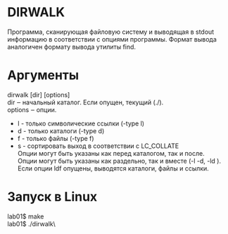 # DIRWALK
Программа, сканирующая файловую систему и выводящая в stdout
информацию в соответствии с опциями программы.
Формат вывода аналогичен формату вывода утилиты find.
# Аргументы
dirwalk [dir] [options]\
dir ‒ начальный каталог. Если опущен, текущий (./). \
options ‒ опции.
- l - только символические ссылки (-type l)
- d - только каталоги (-type d)
- f - только файлы (-type f)
- s - сортировать выход в соответствии с LC_COLLATE \
Опции могут быть указаны как перед каталогом, так и после.\
Опции могут быть указаны как раздельно, так и вместе (-l -d, -ld ). \
Если опции ldf опущены, выводятся каталоги, файлы и ссылки.
# Запуск в Linux
lab01$ make\
lab01$ ./dirwalk\
